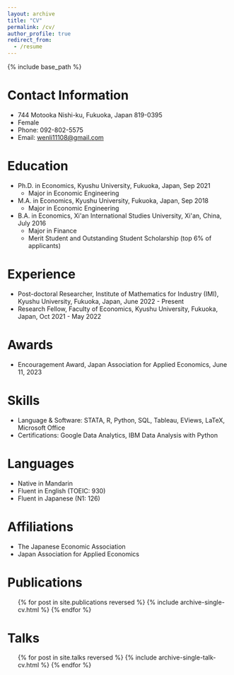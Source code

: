 ```yaml
---
layout: archive
title: "CV"
permalink: /cv/
author_profile: true
redirect_from:
  - /resume
---
```


{% include base_path %}

Contact Information
======
* 744 Motooka Nishi-ku, Fukuoka, Japan 819-0395
* Female
* Phone: 092-802-5575
* Email: wenli11108@gmail.com

Education
======
* Ph.D. in Economics, Kyushu University, Fukuoka, Japan, Sep 2021
  * Major in Economic Engineering
* M.A. in Economics, Kyushu University, Fukuoka, Japan, Sep 2018
  * Major in Economic Engineering
* B.A. in Economics, Xi'an International Studies University, Xi'an, China, July 2016
  * Major in Finance
  * Merit Student and Outstanding Student Scholarship (top 6% of applicants)

Experience
======
* Post-doctoral Researcher, Institute of Mathematics for Industry (IMI), Kyushu University, Fukuoka, Japan, June 2022 - Present
* Research Fellow, Faculty of Economics, Kyushu University, Fukuoka, Japan, Oct 2021 - May 2022

Awards
======
* Encouragement Award, Japan Association for Applied Economics, June 11, 2023

Skills
======
* Language & Software: STATA, R, Python, SQL, Tableau, EViews, LaTeX, Microsoft Office
* Certifications: Google Data Analytics, IBM Data Analysis with Python

Languages
======
* Native in Mandarin
* Fluent in English (TOEIC: 930)
* Fluent in Japanese (N1: 126)

Affiliations
======
* The Japanese Economic Association
* Japan Association for Applied Economics

Publications
======
<ul>{% for post in site.publications reversed %}
  {% include archive-single-cv.html %}
{% endfor %}</ul>

Talks
======
<ul>{% for post in site.talks reversed %}
  {% include archive-single-talk-cv.html %}
{% endfor %}</ul>

<!--
Teaching
======
<ul>{% for post in site.teaching reversed %}
  {% include archive-single-cv.html %}
{% endfor %}</ul>
-->

<!--
Service and Leadership
======
* Currently signed in to 43 different slack teams
-->
